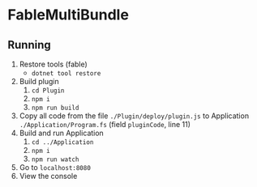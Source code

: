 # FableMultiBundle

## Running

1. Restore tools (fable) 
    * `dotnet tool restore`
2. Build plugin
    1. `cd Plugin`
    2. `npm i`
    3. `npm run build`
3. Copy all code from the file `./Plugin/deploy/plugin.js` to Application `./Application/Program.fs` (field `pluginCode`, line 11)
4. Build and run Application
    1. `cd ../Application`
    2. `npm i`
    3. `npm run watch`
5. Go to `localhost:8080`
6. View the console
